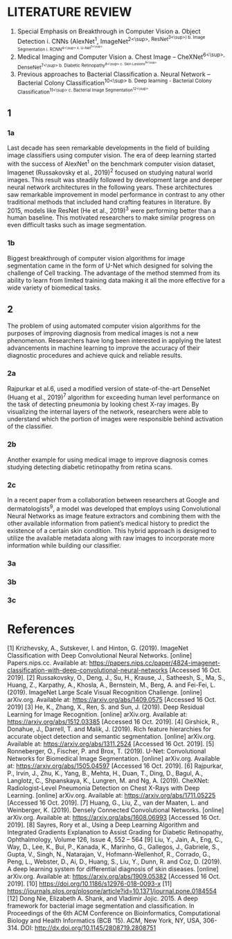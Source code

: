 # LITERATURE REVIEW

1.	Special Emphasis on Breakthrough in Computer Vision
  a.	Object Detection
    i.	CNNs (AlexNet<sup>1</sup>, ImageNet<sup>2<\sup>, ResNet<sup>3<\sup>)
  b.	Image Segmentation
    i.	RCNN<sup>4<\sup>
    ii.	U-Net<sup>5<\sup>
2.	Medical Imaging and Computer Vision
  a.	Chest Image – CheXNet<sup>6<\sup>, DenseNet<sup>7<\sup>
  b.	Diabetic Retinopathy<sup>8<\sup>
  c.	Skin Lesions<sup>9<\sup>
3.	Previous approaches to Bacterial Classification
  a.	Neural Network – Bacterial Colony Classification<sup>10<\sup>
  b.	Deep learning - Bacterial Colony Classification<sup>11<\sup>
  c.	Bacterial Image Segmentation<sup>12<\sup>

## 1
### 1a
Last decade has seen remarkable developments in the field of building image classifiers using computer vision.  The era of deep learning started with the success of AlexNet<sup>1</sup> on the benchmark computer vision dataset, Imagenet (Russakovsky et al., 2019)<sup>2</sup> focused on studying natural world images. This result was steadily followed by development large and deeper neural network architectures in the following years. These architectures saw remarkable improvement in model performance in contrast to any other traditional methods that included hand crafting features in literature. By 2015, models like ResNet (He et al., 2019)<sup>3</sup> were performing better than a human baseline. This motivated researchers to make similar progress on even difficult tasks such as image segmentation.

### 1b
Biggest breakthrough of computer vision algorithms for image segmentation came in the form of U-Net which designed for solving the challenge of Cell tracking. The advantage of the method stemmed from its ability to learn from limited training data making it all the more effective for a wide variety of biomedical tasks.

## 2
The problem of using automated computer vision algorithms for the purposes of improving diagnosis from medical images is not a new phenomenon. Researchers have long been interested in applying the latest advancements in machine learning to improve the accuracy of their diagnostic procedures and achieve quick and reliable results.  

### 2a
Rajpurkar et al.6, used a modified version of state-of-the-art DenseNet (Huang et al., 2019)<sup>7</sup>
algorithm for exceeding human level performance on the task of detecting pneumonia by looking chest X-ray images. By visualizing the internal layers of the network, researchers were able to understand which the portion of images were responsible behind activation of the classifier. 

### 2b
Another example for using medical image to improve diagnosis comes studying detecting diabetic retinopathy from retina scans. 

### 2c 
In a recent paper from a collaboration between researchers at Google and dermatologists<sup>9</sup>, a model was developed that employs using Convolutional Neural Networks as image feature extractors and combining them with the other available information from patient’s medical history to predict the existence of a certain skin condition. This hybrid approach is designed to utilize the available metadata along with raw images to incorporate more information while building our classifier.

### 3a

### 3b

### 3c

# References

[1] Krizhevsky, A., Sutskever, I. and Hinton, G. (2019). ImageNet Classification with Deep Convolutional Neural Networks. [online] Papers.nips.cc. Available at: https://papers.nips.cc/paper/4824-imagenet-classification-with-deep-convolutional-neural-networks [Accessed 16 Oct. 2019].
[2] Russakovsky, O., Deng, J., Su, H., Krause, J., Satheesh, S., Ma, S., Huang, Z., Karpathy, A., Khosla, A., Bernstein, M., Berg, A. and Fei-Fei, L. (2019). ImageNet Large Scale Visual Recognition Challenge. [online] arXiv.org. Available at: https://arxiv.org/abs/1409.0575 [Accessed 16 Oct. 2019]
[3] He, K., Zhang, X., Ren, S. and Sun, J. (2019). Deep Residual Learning for Image Recognition. [online] arXiv.org. Available at: https://arxiv.org/abs/1512.03385 [Accessed 16 Oct. 2019].
[4] Girshick, R., Donahue, J., Darrell, T. and Malik, J. (2019). Rich feature hierarchies for accurate object detection and semantic segmentation. [online] arXiv.org. Available at: https://arxiv.org/abs/1311.2524 [Accessed 16 Oct. 2019].
[5] Ronneberger, O., Fischer, P. and Brox, T. (2019). U-Net: Convolutional Networks for Biomedical Image Segmentation. [online] arXiv.org. Available at: https://arxiv.org/abs/1505.04597 [Accessed 16 Oct. 2019].
[6] Rajpurkar, P., Irvin, J., Zhu, K., Yang, B., Mehta, H., Duan, T., Ding, D., Bagul, A., Langlotz, C., Shpanskaya, K., Lungren, M. and Ng, A. (2019). CheXNet: Radiologist-Level Pneumonia Detection on Chest X-Rays with Deep Learning. [online] arXiv.org. Available at: https://arxiv.org/abs/1711.05225 [Accessed 16 Oct. 2019].
[7] Huang, G., Liu, Z., van der Maaten, L. and Weinberger, K. (2019). Densely Connected Convolutional Networks. [online] arXiv.org. Available at: https://arxiv.org/abs/1608.06993 [Accessed 16 Oct. 2019].
[8] Sayres, Rory et al., Using a Deep Learning Algorithm and Integrated Gradients Explanation to Assist Grading for Diabetic Retinopathy, Ophthalmology, Volume 126, Issue 4, 552 – 564
[9] Liu, Y., Jain, A., Eng, C., Way, D., Lee, K., Bui, P., Kanada, K., Marinho, G., Gallegos, J., Gabriele, S., Gupta, V., Singh, N., Natarajan, V., Hofmann-Wellenhof, R., Corrado, G., Peng, L., Webster, D., Ai, D., Huang, S., Liu, Y., Dunn, R. and Coz, D. (2019). A deep learning system for differential diagnosis of skin diseases. [online] arXiv.org. Available at: https://arxiv.org/abs/1909.05382 [Accessed 16 Oct. 2019].
[10] https://doi.org/10.1186/s12976-018-0093-x
[11] https://journals.plos.org/plosone/article?id=10.1371/journal.pone.0184554 
[12] Dong Nie, Elizabeth A. Shank, and Vladimir Jojic. 2015. A deep framework for bacterial image segmentation and classification. In Proceedings of the 6th ACM Conference on Bioinformatics, Computational Biology and Health Informatics (BCB '15). ACM, New York, NY, USA, 306-314. DOI: http://dx.doi.org/10.1145/2808719.2808751 
